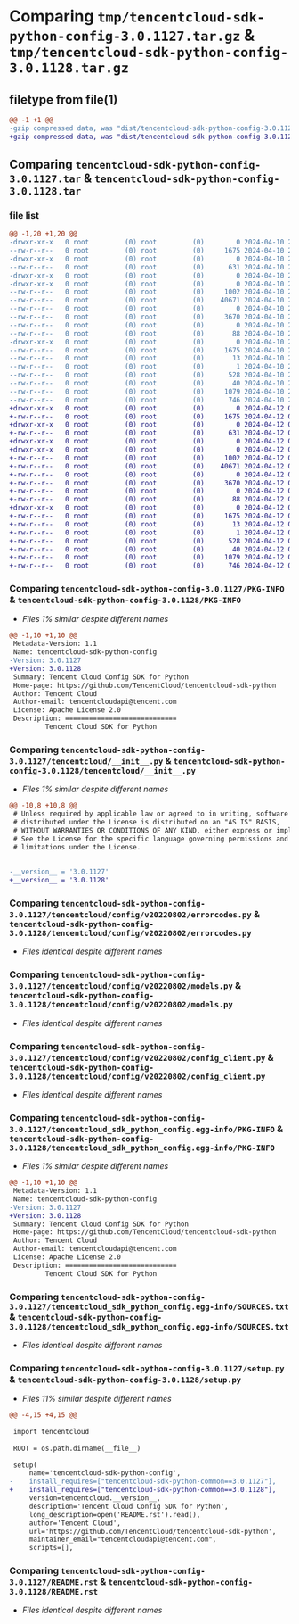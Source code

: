 # Comparing `tmp/tencentcloud-sdk-python-config-3.0.1127.tar.gz` & `tmp/tencentcloud-sdk-python-config-3.0.1128.tar.gz`

## filetype from file(1)

```diff
@@ -1 +1 @@
-gzip compressed data, was "dist/tencentcloud-sdk-python-config-3.0.1127.tar", last modified: Wed Apr 10 20:32:31 2024, max compression
+gzip compressed data, was "dist/tencentcloud-sdk-python-config-3.0.1128.tar", last modified: Fri Apr 12 09:38:53 2024, max compression
```

## Comparing `tencentcloud-sdk-python-config-3.0.1127.tar` & `tencentcloud-sdk-python-config-3.0.1128.tar`

### file list

```diff
@@ -1,20 +1,20 @@
-drwxr-xr-x   0 root         (0) root         (0)        0 2024-04-10 20:32:31.000000 tencentcloud-sdk-python-config-3.0.1127/
--rw-r--r--   0 root         (0) root         (0)     1675 2024-04-10 20:32:31.000000 tencentcloud-sdk-python-config-3.0.1127/PKG-INFO
-drwxr-xr-x   0 root         (0) root         (0)        0 2024-04-10 20:32:31.000000 tencentcloud-sdk-python-config-3.0.1127/tencentcloud/
--rw-r--r--   0 root         (0) root         (0)      631 2024-04-10 20:32:31.000000 tencentcloud-sdk-python-config-3.0.1127/tencentcloud/__init__.py
-drwxr-xr-x   0 root         (0) root         (0)        0 2024-04-10 20:32:31.000000 tencentcloud-sdk-python-config-3.0.1127/tencentcloud/config/
-drwxr-xr-x   0 root         (0) root         (0)        0 2024-04-10 20:32:31.000000 tencentcloud-sdk-python-config-3.0.1127/tencentcloud/config/v20220802/
--rw-r--r--   0 root         (0) root         (0)     1002 2024-04-10 20:32:31.000000 tencentcloud-sdk-python-config-3.0.1127/tencentcloud/config/v20220802/errorcodes.py
--rw-r--r--   0 root         (0) root         (0)    40671 2024-04-10 20:32:31.000000 tencentcloud-sdk-python-config-3.0.1127/tencentcloud/config/v20220802/models.py
--rw-r--r--   0 root         (0) root         (0)        0 2024-04-10 20:32:31.000000 tencentcloud-sdk-python-config-3.0.1127/tencentcloud/config/v20220802/__init__.py
--rw-r--r--   0 root         (0) root         (0)     3670 2024-04-10 20:32:31.000000 tencentcloud-sdk-python-config-3.0.1127/tencentcloud/config/v20220802/config_client.py
--rw-r--r--   0 root         (0) root         (0)        0 2024-04-10 20:32:31.000000 tencentcloud-sdk-python-config-3.0.1127/tencentcloud/config/__init__.py
--rw-r--r--   0 root         (0) root         (0)       88 2024-04-10 20:32:31.000000 tencentcloud-sdk-python-config-3.0.1127/setup.cfg
-drwxr-xr-x   0 root         (0) root         (0)        0 2024-04-10 20:32:31.000000 tencentcloud-sdk-python-config-3.0.1127/tencentcloud_sdk_python_config.egg-info/
--rw-r--r--   0 root         (0) root         (0)     1675 2024-04-10 20:32:31.000000 tencentcloud-sdk-python-config-3.0.1127/tencentcloud_sdk_python_config.egg-info/PKG-INFO
--rw-r--r--   0 root         (0) root         (0)       13 2024-04-10 20:32:31.000000 tencentcloud-sdk-python-config-3.0.1127/tencentcloud_sdk_python_config.egg-info/top_level.txt
--rw-r--r--   0 root         (0) root         (0)        1 2024-04-10 20:32:31.000000 tencentcloud-sdk-python-config-3.0.1127/tencentcloud_sdk_python_config.egg-info/dependency_links.txt
--rw-r--r--   0 root         (0) root         (0)      528 2024-04-10 20:32:31.000000 tencentcloud-sdk-python-config-3.0.1127/tencentcloud_sdk_python_config.egg-info/SOURCES.txt
--rw-r--r--   0 root         (0) root         (0)       40 2024-04-10 20:32:31.000000 tencentcloud-sdk-python-config-3.0.1127/tencentcloud_sdk_python_config.egg-info/requires.txt
--rw-r--r--   0 root         (0) root         (0)     1079 2024-04-10 20:32:31.000000 tencentcloud-sdk-python-config-3.0.1127/setup.py
--rw-r--r--   0 root         (0) root         (0)      746 2024-04-10 20:32:31.000000 tencentcloud-sdk-python-config-3.0.1127/README.rst
+drwxr-xr-x   0 root         (0) root         (0)        0 2024-04-12 09:38:53.000000 tencentcloud-sdk-python-config-3.0.1128/
+-rw-r--r--   0 root         (0) root         (0)     1675 2024-04-12 09:38:53.000000 tencentcloud-sdk-python-config-3.0.1128/PKG-INFO
+drwxr-xr-x   0 root         (0) root         (0)        0 2024-04-12 09:38:53.000000 tencentcloud-sdk-python-config-3.0.1128/tencentcloud/
+-rw-r--r--   0 root         (0) root         (0)      631 2024-04-12 09:38:53.000000 tencentcloud-sdk-python-config-3.0.1128/tencentcloud/__init__.py
+drwxr-xr-x   0 root         (0) root         (0)        0 2024-04-12 09:38:53.000000 tencentcloud-sdk-python-config-3.0.1128/tencentcloud/config/
+drwxr-xr-x   0 root         (0) root         (0)        0 2024-04-12 09:38:53.000000 tencentcloud-sdk-python-config-3.0.1128/tencentcloud/config/v20220802/
+-rw-r--r--   0 root         (0) root         (0)     1002 2024-04-12 09:38:53.000000 tencentcloud-sdk-python-config-3.0.1128/tencentcloud/config/v20220802/errorcodes.py
+-rw-r--r--   0 root         (0) root         (0)    40671 2024-04-12 09:38:53.000000 tencentcloud-sdk-python-config-3.0.1128/tencentcloud/config/v20220802/models.py
+-rw-r--r--   0 root         (0) root         (0)        0 2024-04-12 09:38:53.000000 tencentcloud-sdk-python-config-3.0.1128/tencentcloud/config/v20220802/__init__.py
+-rw-r--r--   0 root         (0) root         (0)     3670 2024-04-12 09:38:53.000000 tencentcloud-sdk-python-config-3.0.1128/tencentcloud/config/v20220802/config_client.py
+-rw-r--r--   0 root         (0) root         (0)        0 2024-04-12 09:38:53.000000 tencentcloud-sdk-python-config-3.0.1128/tencentcloud/config/__init__.py
+-rw-r--r--   0 root         (0) root         (0)       88 2024-04-12 09:38:53.000000 tencentcloud-sdk-python-config-3.0.1128/setup.cfg
+drwxr-xr-x   0 root         (0) root         (0)        0 2024-04-12 09:38:53.000000 tencentcloud-sdk-python-config-3.0.1128/tencentcloud_sdk_python_config.egg-info/
+-rw-r--r--   0 root         (0) root         (0)     1675 2024-04-12 09:38:53.000000 tencentcloud-sdk-python-config-3.0.1128/tencentcloud_sdk_python_config.egg-info/PKG-INFO
+-rw-r--r--   0 root         (0) root         (0)       13 2024-04-12 09:38:53.000000 tencentcloud-sdk-python-config-3.0.1128/tencentcloud_sdk_python_config.egg-info/top_level.txt
+-rw-r--r--   0 root         (0) root         (0)        1 2024-04-12 09:38:53.000000 tencentcloud-sdk-python-config-3.0.1128/tencentcloud_sdk_python_config.egg-info/dependency_links.txt
+-rw-r--r--   0 root         (0) root         (0)      528 2024-04-12 09:38:53.000000 tencentcloud-sdk-python-config-3.0.1128/tencentcloud_sdk_python_config.egg-info/SOURCES.txt
+-rw-r--r--   0 root         (0) root         (0)       40 2024-04-12 09:38:53.000000 tencentcloud-sdk-python-config-3.0.1128/tencentcloud_sdk_python_config.egg-info/requires.txt
+-rw-r--r--   0 root         (0) root         (0)     1079 2024-04-12 09:38:53.000000 tencentcloud-sdk-python-config-3.0.1128/setup.py
+-rw-r--r--   0 root         (0) root         (0)      746 2024-04-12 09:38:53.000000 tencentcloud-sdk-python-config-3.0.1128/README.rst
```

### Comparing `tencentcloud-sdk-python-config-3.0.1127/PKG-INFO` & `tencentcloud-sdk-python-config-3.0.1128/PKG-INFO`

 * *Files 1% similar despite different names*

```diff
@@ -1,10 +1,10 @@
 Metadata-Version: 1.1
 Name: tencentcloud-sdk-python-config
-Version: 3.0.1127
+Version: 3.0.1128
 Summary: Tencent Cloud Config SDK for Python
 Home-page: https://github.com/TencentCloud/tencentcloud-sdk-python
 Author: Tencent Cloud
 Author-email: tencentcloudapi@tencent.com
 License: Apache License 2.0
 Description: ============================
         Tencent Cloud SDK for Python
```

### Comparing `tencentcloud-sdk-python-config-3.0.1127/tencentcloud/__init__.py` & `tencentcloud-sdk-python-config-3.0.1128/tencentcloud/__init__.py`

 * *Files 1% similar despite different names*

```diff
@@ -10,8 +10,8 @@
 # Unless required by applicable law or agreed to in writing, software
 # distributed under the License is distributed on an "AS IS" BASIS,
 # WITHOUT WARRANTIES OR CONDITIONS OF ANY KIND, either express or implied.
 # See the License for the specific language governing permissions and
 # limitations under the License.
 
 
-__version__ = '3.0.1127'
+__version__ = '3.0.1128'
```

### Comparing `tencentcloud-sdk-python-config-3.0.1127/tencentcloud/config/v20220802/errorcodes.py` & `tencentcloud-sdk-python-config-3.0.1128/tencentcloud/config/v20220802/errorcodes.py`

 * *Files identical despite different names*

### Comparing `tencentcloud-sdk-python-config-3.0.1127/tencentcloud/config/v20220802/models.py` & `tencentcloud-sdk-python-config-3.0.1128/tencentcloud/config/v20220802/models.py`

 * *Files identical despite different names*

### Comparing `tencentcloud-sdk-python-config-3.0.1127/tencentcloud/config/v20220802/config_client.py` & `tencentcloud-sdk-python-config-3.0.1128/tencentcloud/config/v20220802/config_client.py`

 * *Files identical despite different names*

### Comparing `tencentcloud-sdk-python-config-3.0.1127/tencentcloud_sdk_python_config.egg-info/PKG-INFO` & `tencentcloud-sdk-python-config-3.0.1128/tencentcloud_sdk_python_config.egg-info/PKG-INFO`

 * *Files 1% similar despite different names*

```diff
@@ -1,10 +1,10 @@
 Metadata-Version: 1.1
 Name: tencentcloud-sdk-python-config
-Version: 3.0.1127
+Version: 3.0.1128
 Summary: Tencent Cloud Config SDK for Python
 Home-page: https://github.com/TencentCloud/tencentcloud-sdk-python
 Author: Tencent Cloud
 Author-email: tencentcloudapi@tencent.com
 License: Apache License 2.0
 Description: ============================
         Tencent Cloud SDK for Python
```

### Comparing `tencentcloud-sdk-python-config-3.0.1127/tencentcloud_sdk_python_config.egg-info/SOURCES.txt` & `tencentcloud-sdk-python-config-3.0.1128/tencentcloud_sdk_python_config.egg-info/SOURCES.txt`

 * *Files identical despite different names*

### Comparing `tencentcloud-sdk-python-config-3.0.1127/setup.py` & `tencentcloud-sdk-python-config-3.0.1128/setup.py`

 * *Files 11% similar despite different names*

```diff
@@ -4,15 +4,15 @@
 
 import tencentcloud
 
 ROOT = os.path.dirname(__file__)
 
 setup(
     name='tencentcloud-sdk-python-config',
-    install_requires=["tencentcloud-sdk-python-common==3.0.1127"],
+    install_requires=["tencentcloud-sdk-python-common==3.0.1128"],
     version=tencentcloud.__version__,
     description='Tencent Cloud Config SDK for Python',
     long_description=open('README.rst').read(),
     author='Tencent Cloud',
     url='https://github.com/TencentCloud/tencentcloud-sdk-python',
     maintainer_email="tencentcloudapi@tencent.com",
     scripts=[],
```

### Comparing `tencentcloud-sdk-python-config-3.0.1127/README.rst` & `tencentcloud-sdk-python-config-3.0.1128/README.rst`

 * *Files identical despite different names*

